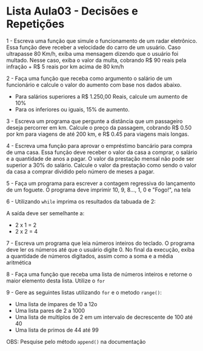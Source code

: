# Lista Aula03 - Decisões e Repetições

1 - Escreva uma função que simule o funcionamento de um radar eletrônico. Essa função deve receber   a velocidade do carro de um
usuário. Caso ultrapasse 80 Km/h, exiba uma mensagem dizendo que o usuário foi multado. Nesse caso, exiba o valor da multa, cobrando R$ 90 reais pela infração + R$ 5 reais  por km acima de 80 km/h


2 - Faça uma função que receba como argumento o salário de um funcionário e calcule o valor do aumento com base nos dados abaixo.
 - Para salários superiores a R$ 1.250,00 Reais, calcule um aumento de 10%
 - Para os inferiores ou iguais, 15% de aumento.


3 - Escreva um programa que pergunte a distância que um passageiro deseja percorrer em km. Calcule o preço da passagem, cobrando R$ 0.50 por km para viagens de até 200 km, e R$ 0.45 para viagens mais longas.

4 - Escreva uma função para aprovar o empréstimo bancário para compra de uma casa. Essa função deve receber o valor da casa a comprar, o salário e a quantidade
de anos a pagar. O valor da prestação mensal não pode ser superior a 30% do salário. Calcule o valor da prestação como sendo o valor da casa a comprar dividido pelo número de meses a pagar.


5 - Faça  um programa para escrever a contagem regressiva do lançamento de um foguete. O programa deve imprimir 10, 9, 8..., 1, 0 e "Fogo!", na tela


6 - Utilizando `while` imprima os resultados da tabuada de 2:

A saída deve ser semelhante a:
 - 2 x 1 = 2
 - 2 x 2 = 4

7 - Escreva um programa que leia números inteiros do teclado. O programa deve ler os números até que o usuário digite 0.
No final da execução, exiba a quantidade de números digitados, assim como a soma e a média aritmética

8 - Faça uma função que receba uma lista de números inteiros e retorne o maior elemento desta lista. Utilize o `for`

9 - Gere as seguintes listas utilizando `for` e o metodo `range()`:
 - Uma lista de ímpares de 10 a 12o
 - Uma lista pares de 2 a 1000
 - Uma lista de multiplos de 2 em um intervalo de decrescente de 100 até 40
 - Uma lista de primos de 44 até 99

OBS: Pesquise pelo método `append()` na documentação

